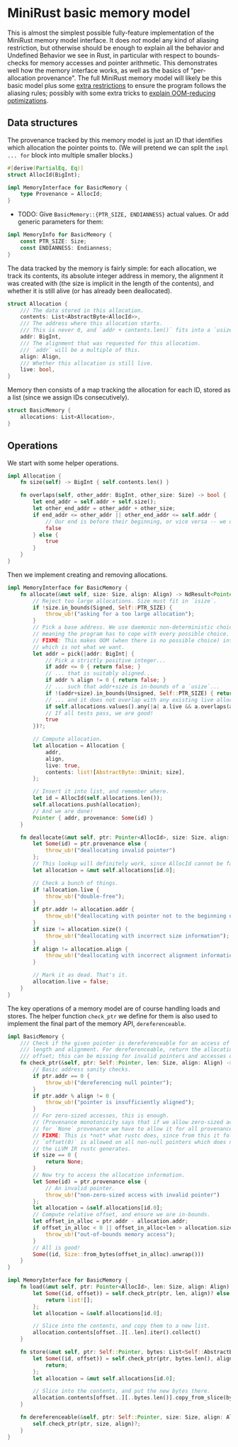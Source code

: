 # MiniRust basic memory model

This is almost the simplest possible fully-feature implementation of the MiniRust memory model interface.
It does *not* model any kind of aliasing restriction, but otherwise should be enough to explain all the behavior and Undefined Behavior we see in Rust, in particular with respect to bounds-checks for memory accesses and pointer arithmetic.
This demonstrates well how the memory interface works, as well as the basics of "per-allocation provenance".
The full MiniRust memory model will likely be this basic model plus some [extra restrictions][Stacked Borrows] to ensure the program follows the aliasing rules; possibly with some extra tricks to [explain OOM-reducing optimizations](https://github.com/rust-lang/unsafe-code-guidelines/issues/328).

[Stacked Borrows]: https://github.com/rust-lang/unsafe-code-guidelines/blob/master/wip/stacked-borrows.md

## Data structures

The provenance tracked by this memory model is just an ID that identifies which allocation the pointer points to.
(We will pretend we can split the `impl ... for` block into multiple smaller blocks.)

```rust
#[derive(PartialEq, Eq)]
struct AllocId(BigInt);

impl MemoryInterface for BasicMemory {
    type Provenance = AllocId;
}
```

- TODO: Give `BasicMemory::{PTR_SIZE, ENDIANNESS}` actual values. Or add generic parameters for them:
```rust
impl MemoryInfo for BasicMemory {
    const PTR_SIZE: Size;
    const ENDIANNESS: Endianness;
}
```

The data tracked by the memory is fairly simple: for each allocation, we track its contents, its absolute integer address in memory, the alignment it was created with (the size is implicit in the length of the contents), and whether it is still alive (or has already been deallocated).

```rust
struct Allocation {
    /// The data stored in this allocation.
    contents: List<AbstractByte<AllocId>>,
    /// The address where this allocation starts.
    /// This is never 0, and `addr + contents.len()` fits into a `usize`.
    addr: BigInt,
    /// The alignment that was requested for this allocation.
    /// `addr` will be a multiple of this.
    align: Align,
    /// Whether this allocation is still live.
    live: bool,
}
```

Memory then consists of a map tracking the allocation for each ID, stored as a list (since we assign IDs consecutively).

```rust
struct BasicMemory {
    allocations: List<Allocation>,
}
```

## Operations

We start with some helper operations.

```rust
impl Allocation {
    fn size(self) -> BigInt { self.contents.len() }

    fn overlaps(self, other_addr: BigInt, other_size: Size) -> bool {
        let end_addr = self.addr + self.size();
        let other_end_addr = other_addr + other_size;
        if end_addr <= other_addr || other_end_addr <= self.addr {
            // Our end is before their beginning, or vice versa -- we do not overlap.
            false
        } else {
            true
        }
    }
}
```

Then we implement creating and removing allocations.

```rust
impl MemoryInterface for BasicMemory {
    fn allocate(&mut self, size: Size, align: Align) -> NdResult<Pointer<AllocId>> {
        // Reject too large allocations. Size must fit in `isize`.
        if !size.in_bounds(Signed, Self::PTR_SIZE) {
            throw_ub!("asking for a too large allocation");
        }
        // Pick a base address. We use daemonic non-deterministic choice,
        // meaning the program has to cope with every possible choice.
        // FIXME: This makes OOM (when there is no possible choice) into "no behavior",
        // which is not what we want.
        let addr = pick(|addr: BigInt| {
            // Pick a strictly positive integer...
            if addr <= 0 { return false; }
            // ... that is suitably aligned...
            if addr % align != 0 { return false; }
            // ... such that addr+size is in-bounds of a `usize`...
            if !(addr+size).in_bounds(Unsigned, Self::PTR_SIZE) { return false; }
            // ... and it does not overlap with any existing live allocation.
            if self.allocations.values().any(|a| a.live && a.overlaps(addr, size)) { return false; }
            // If all tests pass, we are good!
            true
        })?;

        // Compute allocation.
        let allocation = Allocation {
            addr,
            align,
            live: true,
            contents: list![AbstractByte::Uninit; size],
        };

        // Insert it into list, and remember where.
        let id = AllocId(self.allocations.len());
        self.allocations.push(allocation);
        // And we are done!
        Pointer { addr, provenance: Some(id) }
    }

    fn deallocate(&mut self, ptr: Pointer<AllocId>, size: Size, align: Align) -> Result {
        let Some(id) = ptr.provenance else {
            throw_ub!("deallocating invalid pointer")
        };
        // This lookup will definitely work, since AllocId cannot be faked.
        let allocation = &mut self.allocations[id.0];

        // Check a bunch of things.
        if !allocation.live {
            throw_ub!("double-free");
        }
        if ptr.addr != allocation.addr {
            throw_ub!("deallocating with pointer not to the beginning of its allocation");
        }
        if size != allocation.size() {
            throw_ub!("deallocating with incorrect size information");
        }
        if align != allocation.align {
            throw_ub!("deallocating with incorrect alignment information");
        }

        // Mark it as dead. That's it.
        allocation.live = false;
    }
}
```

The key operations of a memory model are of course handling loads and stores.
The helper function `check_ptr` we define for them is also used to implement the final part of the memory API, `dereferenceable`.

```rust
impl BasicMemory {
    /// Check if the given pointer is dereferenceable for an access of the given
    /// length and alignment. For dereferenceable, return the allocation ID and
    /// offset; this can be missing for invalid pointers and accesses of size 0.
    fn check_ptr(&self, ptr: Self::Pointer, len: Size, align: Align) -> Result<Option<(AllocId, Size)>> {
        // Basic address sanity checks.
        if ptr.addr == 0 {
            throw_ub!("dereferencing null pointer");
        }
        if ptr.addr % align != 0 {
            throw_ub!("pointer is insufficiently aligned");
        }
        // For zero-sized accesses, this is enough.
        // (Provenance monotonicity says that if we allow zero-sized accesses
        // for `None` provenance we have to allow it for all provenance.)
        // FIXME: This is *not* what rustc does, since from this it follows that
        // `offset(0)` is allowed on all non-null pointers which does not match
        // the LLVM IR rustc generates.
        if size == 0 {
            return None;
        }
        // Now try to access the allocation information.
        let Some(id) = ptr.provenance else {
            // An invalid pointer.
            throw_ub!("non-zero-sized access with invalid pointer")
        };
        let allocation = &self.allocations[id.0];
        // Compute relative offset, and ensure we are in-bounds.
        let offset_in_alloc = ptr.addr - allocation.addr;
        if offset_in_alloc < 0 || offset_in_alloc+len > allocation.size() {
            throw_ub!("out-of-bounds memory access");
        }
        // All is good!
        Some((id, Size::from_bytes(offset_in_alloc).unwrap()))
    }
}

impl MemoryInterface for BasicMemory {
    fn load(&mut self, ptr: Pointer<AllocId>, len: Size, align: Align) -> Result<List<AbstractByte<AllocId>>> {
        let Some((id, offset)) = self.check_ptr(ptr, len, align)? else {
            return list![];
        };
        let allocation = &self.allocations[id.0];

        // Slice into the contents, and copy them to a new list.
        allocation.contents[offset..][..len].iter().collect()
    }

    fn store(&mut self, ptr: Self::Pointer, bytes: List<Self::AbstractByte>, align: Align) -> Result {
        let Some((id, offset)) = self.check_ptr(ptr, bytes.len(), align)? else {
            return;
        };
        let allocation = &mut self.allocations[id.0];

        // Slice into the contents, and put the new bytes there.
        allocation.contents[offset..][..bytes.len()].copy_from_slice(bytes);
    }

    fn dereferenceable(&self, ptr: Self::Pointer, size: Size, align: Align) -> Result {
        self.check_ptr(ptr, size, align)?;
    }
}
```

